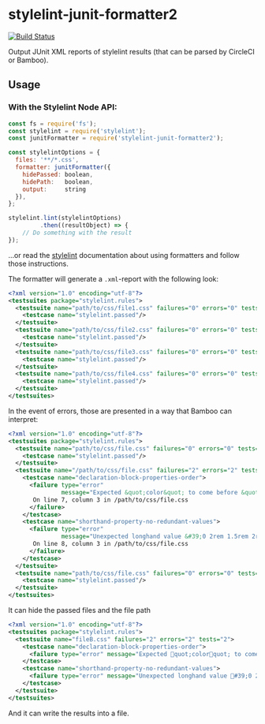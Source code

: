 # stylelint-junit-formatter2

[![Build Status](https://travis-ci.org/eddies/stylelint-junit-formatter.svg?branch=master)](https://travis-ci.org/eddies/stylelint-junit-formatter)

Output JUnit XML reports of stylelint results (that can be parsed by CircleCI or Bamboo).

## Usage

### With the Stylelint Node API:

```javascript
const fs = require('fs');
const stylelint = require('stylelint');
const junitFormatter = require('stylelint-junit-formatter2');

const stylelintOptions = {
  files: '**/*.css',
  formatter: junitFormatter({
    hidePassed: boolean,
    hidePath:   boolean,
    output:     string
  }),
};

stylelint.lint(stylelintOptions)
         .then((resultObject) => {
    // Do something with the result
});


```

…or read the [stylelint](https://github.com/stylelint/stylelint) documentation about using formatters and follow those instructions.

The formatter will generate a `.xml`-report with the following look:
```xml
<?xml version="1.0" encoding="utf-8"?>
<testsuites package="stylelint.rules">
  <testsuite name="path/to/css/file1.css" failures="0" errors="0" tests="1">
    <testcase name="stylelint.passed"/>
  </testsuite>
  <testsuite name="path/to/css/file2.css" failures="0" errors="0" tests="1">
    <testcase name="stylelint.passed"/>
  </testsuite>
  <testsuite name="path/to/css/file3.css" failures="0" errors="0" tests="1">
    <testcase name="stylelint.passed"/>
  </testsuite>
  <testsuite name="path/to/css/file4.css" failures="0" errors="0" tests="1">
    <testcase name="stylelint.passed"/>
  </testsuite>
</testsuites>
```

In the event of errors, those are presented in a way that Bamboo can interpret:
```xml
<?xml version="1.0" encoding="utf-8"?>
<testsuites package="stylelint.rules">
  <testsuite name="path/to/css/file.css" failures="0" errors="0" tests="1">
    <testcase name="stylelint.passed"/>
  </testsuite>
  <testsuite name="/path/to/css/file.css" failures="2" errors="2" tests="2">
    <testcase name="declaration-block-properties-order">
      <failure type="error"
               message="Expected &quot;color&quot; to come before &quot;font-weight&quot; (declaration-block-properties-order)">
       On line 7, column 3 in /path/to/css/file.css
      </failure>
    </testcase>
    <testcase name="shorthand-property-no-redundant-values">
      <failure type="error"
               message="Unexpected longhand value &#39;0 2rem 1.5rem 2rem&#39; instead of &#39;0 2rem 1.5rem&#39; (shorthand-property-no-redundant-values)">
       On line 8, column 3 in /path/to/css/file.css
      </failure>
    </testcase>
  </testsuite>
  <testsuite name="path/to/css/file.css" failures="0" errors="0" tests="1">
    <testcase name="stylelint.passed"/>
  </testsuite>
</testsuites>
```

It can hide the passed files and the file path

```xml
<?xml version="1.0" encoding="utf-8"?>
<testsuites package="stylelint.rules">
  <testsuite name="fileB.css" failures="2" errors="2" tests="2">
    <testcase name="declaration-block-properties-order">
      <failure type="error" message="Expected quot;colorquot; to come before quot;font-weightquot; (declaration-block-properties-order)">On line 7, column 3 in fileB.css</failure>
    </testcase>
    <testcase name="shorthand-property-no-redundant-values">
      <failure type="error" message="Unexpected longhand value #39;0 2rem 1.5rem 2rem#39; instead of #39;0 2rem 1.5rem#39; (shorthand-property-no-redundant-values)">On line 8, column 3 in ileB.css</failure>
    </testcase>
  </testsuite>
</testsuites>
```

And it can write the results into a file.
